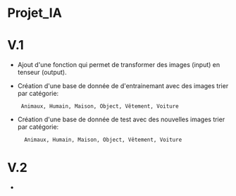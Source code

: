 # Projet_IA
# V.1
 - Ajout d'une fonction qui permet de transformer des images (input) en tenseur (output).
 - Création d'une base de donnée de d'entrainemant avec des images trier par catégorie:
 
        Animaux, Humain, Maison, Object, Vêtement, Voiture
- Création d'une base de donnée de test avec des nouvelles images trier par catégorie:

        Animaux, Humain, Maison, Object, Vêtement, Voiture
# V.2
- 
